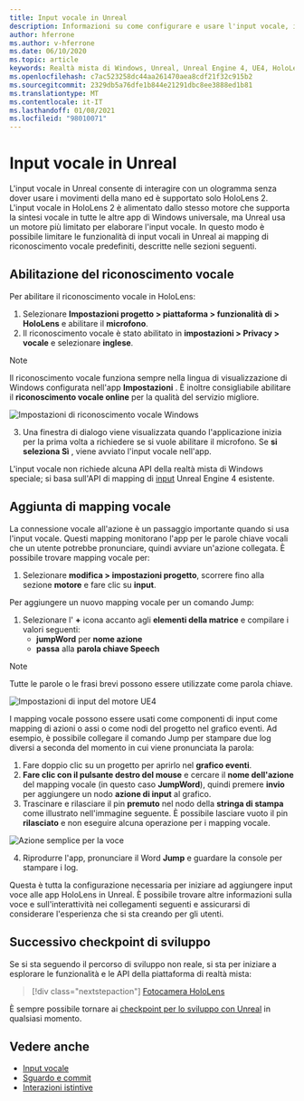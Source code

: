 ```yaml
---
title: Input vocale in Unreal
description: Informazioni su come configurare e usare l'input vocale, i mapping vocale e il riconoscimento in app Real realtà mista per i dispositivi HoloLens 2.
author: hferrone
ms.author: v-hferrone
ms.date: 06/10/2020
ms.topic: article
keywords: Realtà mista di Windows, Unreal, Unreal Engine 4, UE4, HoloLens 2, Voice, input vocale, riconoscimento vocale, realtà mista, sviluppo, funzionalità, documentazione, guide, ologrammi, sviluppo di giochi, cuffie per realtà mista, cuffia di realtà mista di Windows, Headset della realtà virtuale
ms.openlocfilehash: c7ac523258dc44aa261470aea8cdf21f32c915b2
ms.sourcegitcommit: 2329db5a76dfe1b844e21291dbc8ee3888ed1b81
ms.translationtype: MT
ms.contentlocale: it-IT
ms.lasthandoff: 01/08/2021
ms.locfileid: "98010071"
---
```

# <a name="voice-input-in-unreal"></a>Input vocale in Unreal

L'input vocale in Unreal consente di interagire con un ologramma senza dover usare i movimenti della mano ed è supportato solo HoloLens 2. L'input vocale in HoloLens 2 è alimentato dallo stesso motore che supporta la sintesi vocale in tutte le altre app di Windows universale, ma Unreal usa un motore più limitato per elaborare l'input vocale. In questo modo è possibile limitare le funzionalità di input vocali in Unreal ai mapping di riconoscimento vocale predefiniti, descritte nelle sezioni seguenti. 

## <a name="enabling-speech-recognition"></a>Abilitazione del riconoscimento vocale

Per abilitare il riconoscimento vocale in HoloLens:
1. Selezionare **Impostazioni progetto > piattaforma > funzionalità di > HoloLens** e abilitare il **microfono**. 
2. Il riconoscimento vocale è stato abilitato in **impostazioni > Privacy > vocale** e selezionare **inglese**.

> [!NOTE]
> Il riconoscimento vocale funziona sempre nella lingua di visualizzazione di Windows configurata nell'app **Impostazioni** . È inoltre consigliabile abilitare il **riconoscimento vocale online** per la qualità del servizio migliore.

![Impostazioni di riconoscimento vocale Windows](images/unreal/speech-recognition-settings.png)

3. Una finestra di dialogo viene visualizzata quando l'applicazione inizia per la prima volta a richiedere se si vuole abilitare il microfono. Se **si seleziona Sì** , viene avviato l'input vocale nell'app.

L'input vocale non richiede alcuna API della realtà mista di Windows speciale; si basa sull'API di mapping di [input](https://docs.unrealengine.com/Gameplay/Input/index.html) Unreal Engine 4 esistente. 

## <a name="adding-speech-mappings"></a>Aggiunta di mapping vocale

La connessione vocale all'azione è un passaggio importante quando si usa l'input vocale. Questi mapping monitorano l'app per le parole chiave vocali che un utente potrebbe pronunciare, quindi avviare un'azione collegata. È possibile trovare mapping vocale per:
1. Selezionare **modifica > impostazioni progetto**, scorrere fino alla sezione **motore** e fare clic su **input**.

Per aggiungere un nuovo mapping vocale per un comando Jump:
1. Selezionare l' **+** icona accanto agli **elementi della matrice** e compilare i valori seguenti:
    * **jumpWord** per **nome azione**
    * **passa** alla **parola chiave Speech**

> [!NOTE]
> Tutte le parole o le frasi brevi possono essere utilizzate come parola chiave. 

![Impostazioni di input del motore UE4](images/unreal/engine-input.png)

I mapping vocale possono essere usati come componenti di input come mapping di azioni o assi o come nodi del progetto nel grafico eventi. Ad esempio, è possibile collegare il comando Jump per stampare due log diversi a seconda del momento in cui viene pronunciata la parola:

1. Fare doppio clic su un progetto per aprirlo nel **grafico eventi**.
2. **Fare clic con il pulsante destro del mouse** e cercare il **nome dell'azione** del mapping vocale (in questo caso **JumpWord**), quindi premere **invio** per aggiungere un nodo **azione di input** al grafico.
3. Trascinare e rilasciare il pin **premuto** nel nodo della **stringa di stampa** come illustrato nell'immagine seguente. È possibile lasciare vuoto il pin **rilasciato** e non eseguire alcuna operazione per i mapping vocale.
 
![Azione semplice per la voce](images/unreal/voice-input-img-03.png)

4. Riprodurre l'app, pronunciare il Word **Jump** e guardare la console per stampare i log.

Questa è tutta la configurazione necessaria per iniziare ad aggiungere input voce alle app HoloLens in Unreal. È possibile trovare altre informazioni sulla voce e sull'interattività nei collegamenti seguenti e assicurarsi di considerare l'esperienza che si sta creando per gli utenti.

## <a name="next-development-checkpoint"></a>Successivo checkpoint di sviluppo

Se si sta seguendo il percorso di sviluppo non reale, si sta per iniziare a esplorare le funzionalità e le API della piattaforma di realtà mista: 

> [!div class="nextstepaction"]
> [Fotocamera HoloLens](unreal-hololens-camera.md)

È sempre possibile tornare ai [checkpoint per lo sviluppo con Unreal](unreal-development-overview.md#2-core-building-blocks) in qualsiasi momento.

## <a name="see-also"></a>Vedere anche
* [Input vocale](../../design/voice-input.md)
* [Sguardo e commit](../../design/gaze-and-commit.md)
* [Interazioni istintive](../../design/interaction-fundamentals.md)

